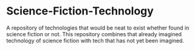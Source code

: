 # Science-Fiction-Technology
A repository of technologies that would be neat to exist whether found in science fiction or not.
This repository combines that already imagined technology of science fiction with tech that has not yet been imagined.
